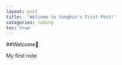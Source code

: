 ```yaml
---
layout: post
title:  "Welcome to Yongbin's First Post!"
categories: coding
toc: true
---
```


##Welcome🙌

My first note
